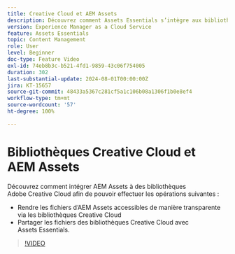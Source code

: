 ```yaml
---
title: Creative Cloud et AEM Assets
description: Découvrez comment Assets Essentials s’intègre aux bibliothèques Adobe Creative Cloud.
version: Experience Manager as a Cloud Service
feature: Assets Essentials
topic: Content Management
role: User
level: Beginner
doc-type: Feature Video
exl-id: 74eb8b3c-b521-4fd1-9859-43c06f754005
duration: 302
last-substantial-update: 2024-08-01T00:00:00Z
jira: KT-15657
source-git-commit: 48433a5367c281cf5a1c106b08a1306f1b0e8ef4
workflow-type: tm+mt
source-wordcount: '57'
ht-degree: 100%

---
```



# Bibliothèques Creative Cloud et AEM Assets

Découvrez comment intégrer AEM Assets à des bibliothèques Adobe Creative Cloud afin de pouvoir effectuer les opérations suivantes :

+ Rendre les fichiers d’AEM Assets accessibles de manière transparente via les bibliothèques Creative Cloud
+ Partager les fichiers des bibliothèques Creative Cloud avec Assets Essentials.

>[!VIDEO](https://video.tv.adobe.com/v/3432401?quality=12&learn=on)
